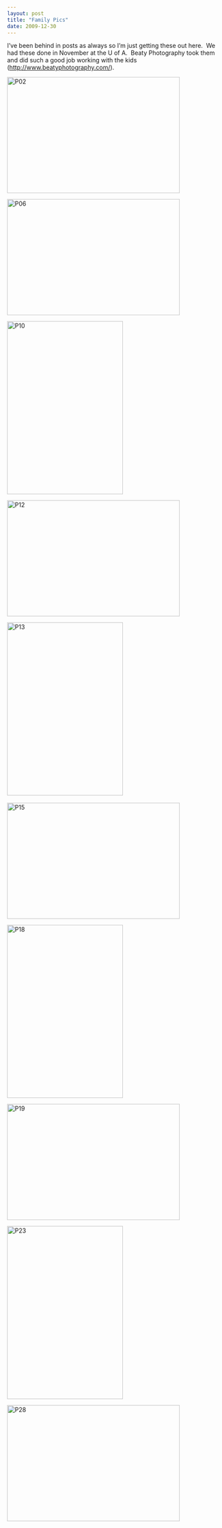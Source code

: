 ```yaml
---
layout: post
title: "Family Pics"
date: 2009-12-30
---
```


<p>I’ve been behind in posts as always so I’m just getting these out here.&#160; We had these done in November at the U of A.&#160; Beaty Photography took them and did such a good job working with the kids (<a href="http://www.beatyphotography.com/">http://www.beatyphotography.com/</a>).&#160; </p>  <p><a href="http://www.thepaladinos.com/image.axd?picture=WindowsLiveWriter/FamilyPics/6ABE7D6E/P02.jpg" target="_blank"><img style="border-bottom: 0px; border-left: 0px; display: inline; border-top: 0px; border-right: 0px" title="P02" border="0" alt="P02" src="http://www.thepaladinos.com/image.axd?picture=WindowsLiveWriter/FamilyPics/735ED5FA/P02_thumb.jpg" width="404" height="271" /></a> </p>  <p><a href="http://www.thepaladinos.com/image.axd?picture=WindowsLiveWriter/FamilyPics/4E611581/P06.jpg" target="_blank"><img style="border-bottom: 0px; border-left: 0px; display: inline; border-top: 0px; border-right: 0px" title="P06" border="0" alt="P06" src="http://www.thepaladinos.com/image.axd?picture=WindowsLiveWriter/FamilyPics/01F95C13/P06_thumb.jpg" width="404" height="271" /></a> </p>  <p><a href="http://www.thepaladinos.com/image.axd?picture=WindowsLiveWriter/FamilyPics/00B4C334/P10.jpg" target="_blank"><img style="border-bottom: 0px; border-left: 0px; display: inline; border-top: 0px; border-right: 0px" title="P10" border="0" alt="P10" src="http://www.thepaladinos.com/image.axd?picture=WindowsLiveWriter/FamilyPics/6F80E590/P10_thumb.jpg" width="271" height="404" /></a> </p>  <p><a href="http://www.thepaladinos.com/image.axd?picture=WindowsLiveWriter/FamilyPics/329C3DF1/P12.jpg" target="_blank"><img style="border-bottom: 0px; border-left: 0px; display: inline; border-top: 0px; border-right: 0px" title="P12" border="0" alt="P12" src="http://www.thepaladinos.com/image.axd?picture=WindowsLiveWriter/FamilyPics/7B9239EA/P12_thumb.jpg" width="404" height="271" /></a></p>  <p><a href="http://www.thepaladinos.com/image.axd?picture=WindowsLiveWriter/FamilyPics/3E8E0858/P13.jpg" target="_blank"><img style="border-bottom: 0px; border-left: 0px; display: inline; border-top: 0px; border-right: 0px" title="P13" border="0" alt="P13" src="http://www.thepaladinos.com/image.axd?picture=WindowsLiveWriter/FamilyPics/1C55FCD2/P13_thumb.jpg" width="271" height="404" /></a>&#160; </p>  <p><a href="http://www.thepaladinos.com/image.axd?picture=WindowsLiveWriter/FamilyPics/3B2C70B0/P15.jpg" target="_blank"><img style="border-bottom: 0px; border-left: 0px; display: inline; border-top: 0px; border-right: 0px" title="P15" border="0" alt="P15" src="http://www.thepaladinos.com/image.axd?picture=WindowsLiveWriter/FamilyPics/64DFC5D6/P15_thumb.jpg" width="404" height="271" /></a> </p>  <p><a href="http://www.thepaladinos.com/image.axd?picture=WindowsLiveWriter/FamilyPics/7028DA13/P18.jpg" target="_blank"><img style="border-bottom: 0px; border-left: 0px; display: inline; border-top: 0px; border-right: 0px" title="P18" border="0" alt="P18" src="http://www.thepaladinos.com/image.axd?picture=WindowsLiveWriter/FamilyPics/0D4E821E/P18_thumb.jpg" width="271" height="404" /></a> </p>  <p><a href="http://www.thepaladinos.com/image.axd?picture=WindowsLiveWriter/FamilyPics/653BD2FE/P19.jpg" target="_blank"><img style="border-bottom: 0px; border-left: 0px; display: inline; border-top: 0px; border-right: 0px" title="P19" border="0" alt="P19" src="http://www.thepaladinos.com/image.axd?picture=WindowsLiveWriter/FamilyPics/7AD60B9B/P19_thumb.jpg" width="404" height="271" /></a> </p>  <p><a href="http://www.thepaladinos.com/image.axd?picture=WindowsLiveWriter/FamilyPics/40E6C8AF/P23.jpg" target="_blank"><img style="border-bottom: 0px; border-left: 0px; display: inline; border-top: 0px; border-right: 0px" title="P23" border="0" alt="P23" src="http://www.thepaladinos.com/image.axd?picture=WindowsLiveWriter/FamilyPics/7E277D76/P23_thumb.jpg" width="271" height="404" /></a> </p>  <p><a href="http://www.thepaladinos.com/image.axd?picture=WindowsLiveWriter/FamilyPics/4142D5D7/P28.jpg" target="_blank"><img style="border-bottom: 0px; border-left: 0px; display: inline; border-top: 0px; border-right: 0px" title="P28" border="0" alt="P28" src="http://www.thepaladinos.com/image.axd?picture=WindowsLiveWriter/FamilyPics/2E5E2C60/P28_thumb.jpg" width="404" height="271" /></a></p>
